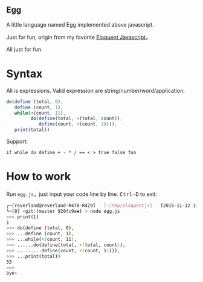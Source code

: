 Egg
----

A little language named Egg implemented above javascript.

Just for fun, origin from my favorite [Eloquent Javascript](http://eloquentjavascript.net/11_language.html)。

All just for fun.

Syntax
======

All is expressions. Valid expression are string/number/word/application.

```javascript
do(define (total, 0), 
   define (count, 1),
   while(<(count, 11),
         do(define(total, +(total, count)),
            define(count, +(count, 1)))),
   print(total))
```

Support:

    if while do define + - * / == < > true false fun


How to work
==========

Run `egg.js`，just input your code line by line. <kbd>Ctrl-D</kbd> to exit:

```bash
┌─[reverland@reverland-R478-R429] - [~/tmp/eloquentjs] - [2015-11-12 11:23:19]
└─[0] <git:(master 920fc9a✱) > node egg.js
>>> print(1)
1
>>> do(define (total, 0),
>>> ...define (count, 1),
>>> ...while(<(count, 11),
>>> ......do(define(total, +(total, count)),
>>> .........define(count, +(count, 1)))),
>>> ...print(total))
55
>>> 
bye~
```
